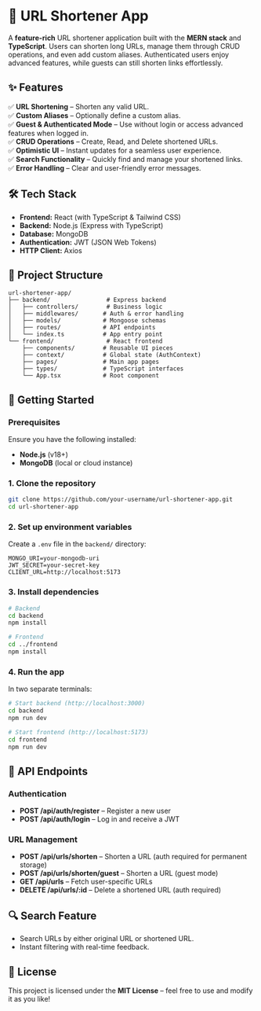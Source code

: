 # 🔗 URL Shortener App

A **feature-rich** URL shortener application built with the **MERN stack** and **TypeScript**. Users can shorten long URLs, manage them through CRUD operations, and even add custom aliases. Authenticated users enjoy advanced features, while guests can still shorten links effortlessly.

## ✨ Features

✅ **URL Shortening** – Shorten any valid URL.  
✅ **Custom Aliases** – Optionally define a custom alias.  
✅ **Guest & Authenticated Mode** – Use without login or access advanced features when logged in.  
✅ **CRUD Operations** – Create, Read, and Delete shortened URLs.  
✅ **Optimistic UI** – Instant updates for a seamless user experience.  
✅ **Search Functionality** – Quickly find and manage your shortened links.  
✅ **Error Handling** – Clear and user-friendly error messages.

## 🛠️ Tech Stack

- **Frontend:** React (with TypeScript & Tailwind CSS)
- **Backend:** Node.js (Express with TypeScript)
- **Database:** MongoDB
- **Authentication:** JWT (JSON Web Tokens)
- **HTTP Client:** Axios

## 📂 Project Structure

```
url-shortener-app/
├── backend/                # Express backend
│   ├── controllers/        # Business logic
│   ├── middlewares/       # Auth & error handling
│   ├── models/            # Mongoose schemas
│   ├── routes/            # API endpoints
│   └── index.ts           # App entry point
└── frontend/               # React frontend
    ├── components/        # Reusable UI pieces
    ├── context/           # Global state (AuthContext)
    ├── pages/             # Main app pages
    ├── types/             # TypeScript interfaces
    └── App.tsx            # Root component
```

## 🚀 Getting Started

### Prerequisites

Ensure you have the following installed:

- **Node.js** (v18+)
- **MongoDB** (local or cloud instance)

### 1. Clone the repository

```bash
git clone https://github.com/your-username/url-shortener-app.git
cd url-shortener-app
```

### 2. Set up environment variables

Create a `.env` file in the `backend/` directory:

```env
MONGO_URI=your-mongodb-uri
JWT_SECRET=your-secret-key
CLIENT_URL=http://localhost:5173
```

### 3. Install dependencies

```bash
# Backend
cd backend
npm install

# Frontend
cd ../frontend
npm install
```

### 4. Run the app

In two separate terminals:

```bash
# Start backend (http://localhost:3000)
cd backend
npm run dev

# Start frontend (http://localhost:5173)
cd frontend
npm run dev
```

## 📌 API Endpoints

### Authentication

- **POST /api/auth/register** – Register a new user
- **POST /api/auth/login** – Log in and receive a JWT

### URL Management

- **POST /api/urls/shorten** – Shorten a URL (auth required for permanent storage)
- **POST /api/urls/shorten/guest** – Shorten a URL (guest mode)
- **GET /api/urls** – Fetch user-specific URLs
- **DELETE /api/urls/:id** – Delete a shortened URL (auth required)

## 🔍 Search Feature

- Search URLs by either original URL or shortened URL.
- Instant filtering with real-time feedback.

## 📜 License

This project is licensed under the **MIT License** – feel free to use and modify it as you like!
